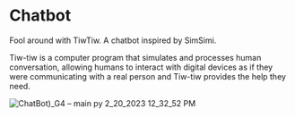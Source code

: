 # Chatbot
 Fool around with TiwTiw. A chatbot inspired by SimSimi.
 
 Tiw-tiw  is a computer program that simulates and processes human conversation, allowing humans to interact with digital devices as if they were communicating with a real person and Tiw-tiw provides the help they need.

![ChatBot)_G4 – main py 2_20_2023 12_32_52 PM](https://user-images.githubusercontent.com/114913352/220012268-c014be8e-f77c-458c-805f-b6dd32926dc5.png)
